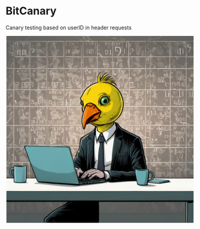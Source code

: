 # BitCanary
Canary testing based on userID in header requests


<div align="center">
  <img src="docs/logo.jpg" width="500" height="500" align="center">
</div>
